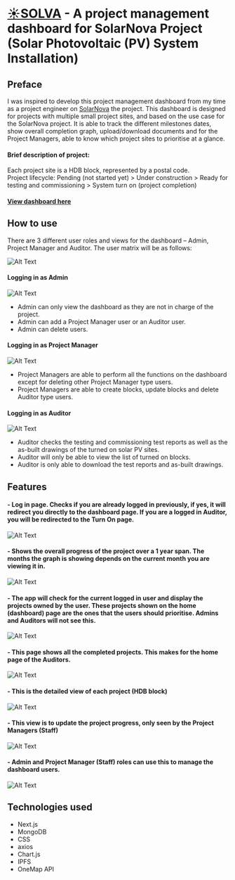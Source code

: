 # [☀︎SOLVA](https://solva.vercel.app/) - A project management dashboard for SolarNova Project (Solar Photovoltaic (PV) System Installation)
## Preface
I was inspired to develop this project management dashboard from my time as a project engineer on [SolarNova](https://www.hdb.gov.sg/about-us/our-role/smart-and-sustainable-living/solarnova-page) the project. This dashboard is designed for projects with multiple small project sites, and based on the use case for the SolarNova project. It is able to track the different milestones dates, show overall completion graph, upload/download documents and for the Project Managers, able to know which project sites to prioritise at a glance.
</br>
#### Brief description of project:
Each project site is a HDB block, represented by a postal code.
</br>
Project lifecycle: 
Pending (not started yet) > Under construction > Ready for testing and commissioning > System turn on (project completion)

#### [View dashboard here](https://solva.vercel.app/)

## How to use
There are 3 different user roles and views for the dashboard – Admin, Project Manager and Auditor. The user matrix will be as follows: <br/>

![Alt Text](https://github.com/shinyi-a/readmeStorage/blob/main/solva/allusermatrix.jpg)

#### Logging in as Admin
![Alt Text](https://github.com/shinyi-a/readmeStorage/blob/main/solva/admin.jpg)
- Admin can only view the dashboard as they are not in charge of the project.
- Admin can add a Project Manager user or an Auditor user.
- Admin can delete users.

#### Logging in as Project Manager
![Alt Text](https://github.com/shinyi-a/readmeStorage/blob/main/solva/projectmanager.jpg)
- Project Managers are able to perform all the functions on the dashboard except for deleting other Project Manager type users.
- Project Managers are able to create blocks, update blocks and delete Auditor type users.

#### Logging in as Auditor
![Alt Text](https://github.com/shinyi-a/readmeStorage/blob/main/solva/auditor.jpg)
- Auditor checks the testing and commissioning test reports as well as the as-built drawings of the turned on solar PV sites.
- Auditor will only be able to view the list of turned on blocks.
- Auditor is only able to download the test reports and as-built drawings.

## Features
#### - Log in page. Checks if you are already logged in previously, if yes, it will redirect you directly to the dashboard page. If you are a logged in Auditor, you will be redirected to the Turn On page.
![Alt Text](https://github.com/shinyi-a/readmeStorage/blob/main/solva/login.jpg)
#### - Shows the overall progress of the project over a 1 year span. The months the graph is showing depends on the current month you are viewing it in.
![Alt Text](https://github.com/shinyi-a/readmeStorage/blob/main/solva/graph.jpg)
#### - The app will check for the current logged in user and display the projects owned by the user. These projects shown on the home (dashboard) page are the ones that the users should prioritise. Admins and Auditors will not see this.
![Alt Text](https://github.com/shinyi-a/readmeStorage/blob/main/solva/blocks.jpg)
#### - This page shows all the completed projects. This makes for the home page of the Auditors.
![Alt Text](https://github.com/shinyi-a/readmeStorage/blob/main/solva/turnon.jpg)
#### - This is the detailed view of each project (HDB block)
![Alt Text](https://github.com/shinyi-a/readmeStorage/blob/main/solva/cardview.jpg)
#### - This view is to update the project progress, only seen by the Project Managers (Staff)
![Alt Text](https://github.com/shinyi-a/readmeStorage/blob/main/solva/update.jpg)
#### - Admin and Project Manager (Staff) roles can use this to manage the dashboard users.
![Alt Text](https://github.com/shinyi-a/readmeStorage/blob/main/solva/usermanagement.jpg)

## Technologies used

- Next.js
- MongoDB
- CSS
- axios
- Chart.js
- IPFS
- OneMap API
